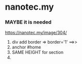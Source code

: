# nanotec.my


### MAYBE it is needed
https://nanotec.my/image/304/


1. div add border => border='1' ==>> <div class="row text-left" border=1>
2. anchor #home 
3. SAME HEIGHT for section
4. 